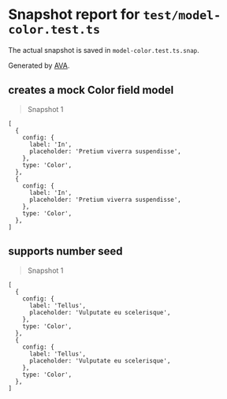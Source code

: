 # Snapshot report for `test/model-color.test.ts`

The actual snapshot is saved in `model-color.test.ts.snap`.

Generated by [AVA](https://avajs.dev).

## creates a mock Color field model

> Snapshot 1

    [
      {
        config: {
          label: 'In',
          placeholder: 'Pretium viverra suspendisse',
        },
        type: 'Color',
      },
      {
        config: {
          label: 'In',
          placeholder: 'Pretium viverra suspendisse',
        },
        type: 'Color',
      },
    ]

## supports number seed

> Snapshot 1

    [
      {
        config: {
          label: 'Tellus',
          placeholder: 'Vulputate eu scelerisque',
        },
        type: 'Color',
      },
      {
        config: {
          label: 'Tellus',
          placeholder: 'Vulputate eu scelerisque',
        },
        type: 'Color',
      },
    ]
